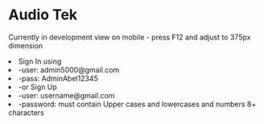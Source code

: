 <h1>Audio Tek</h1>

Currently in development view on mobile - press F12 and adjust to 375px dimension 

<li>Sign In using</li>
<li>-user: admin5000@gmail.com</li>
<li>-pass: AdminAbel12345</li>
<li>-or Sign Up </li>
<li>-user: username@gmail.com</li>
<li>-password: must contain Upper cases and lowercases and numbers 8+ characters</li>






